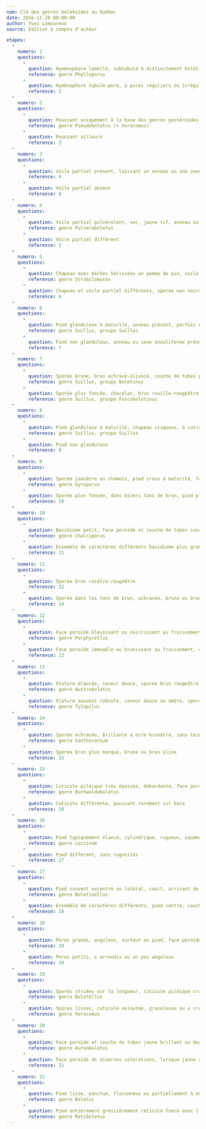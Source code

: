 ```yaml
---
nom: Clé des genres bolétoïdes au Québec
date: 2016-11-26 00:00:00
author: Yves Lamoureux
source: Édition à compte d'auteur

etapes:
  -
    numero: 1
    questions:
      -
        question: Hyménophore lamellé, subtubulé à distinctement bolétinoïde, à lames avec nombreuses anastomoses poroïdes
        reference: genre Phylloporus
      -
        question: Hyménophore tubulé-poré, à pores réguliers ou irréguliers, parfois étirés longitudinalement
        reference: 2
  -
    numero: 2
    questions:
      -
        question: Poussant uniquement à la base des genres gastéroïdes Astraeus et Scleroderma et durant une certaine durée de vie
        reference: genre Pseudoboletus (= Xerocomus)
      -
        question: Poussant ailleurs
        reference: 3
  -
    numero: 3
    questions:
      -
        question: Voile partiel présent, laissant un anneau ou une zone annuliforme sur le pied ou des restes à la marge du chapeau
        reference: 4
      -
        question: Voile partiel absent
        reference: 8
  -
    numero: 4
    questions:
      -
        question: Voile partiel pulvérulent, sec, jaune vif, anneau ou zone annuliforme présent, face poroïde bleuissant au froissement, sporée brun olive
        reference: genre Pulveroboletus
      -
        question: Voile partiel différent
        reference: 5
  -
    numero: 5
    questions:
      -
        question: Chapeau avec mèches hérissées en pomme de pin, voile partiel laineux, sporée noirâtre, spores globuleuses, grossièrement crêtées-réticulées
        reference: genre Strobilomyces
      -
        question: Chapeau et voile partiel différents, sporée non noirâtre, spores ellipsoïdes-fusoïdes, lisses
        reference: 6
  -
    numero: 6
    questions:
      -
        question: Pied glanduleux à maturité, anneau présent, parfois évanescent, chapeau visqueux-glutineux, à cuticule détachable, pores petits ou grands, arrondis ou anguleux, sporée brun jaunâtre-ochracé-rouille, poussant sous pins
        reference: genre Suillus, groupe Suillus
      -
        question: Pied non glanduleux, anneau ou zone annuliforme présent, chapeau sec, viscidule ou visqueux-glutineux, pores petits ou grands, anguleux, rayonnants ou non, poussant sous divers Pinaceae, épinettes, mélèze, pins, pruche et sapin
        reference: 7
  -
    numero: 7
    questions:
      -
        question: Sporée brune, brun ochracé-olivacé, couche de tubes plutôt difficilement détachable
        reference: genre Suillus, groupe Boletinus
      -
        question: Sporée plus foncée, chocolat, brun rouille-rougeâtre-pourpre-vineux, couche de tubes détachable
        reference: genre Suillus, groupe Fuscoboletinus
  -
    numero: 8
    questions:
      -
        question: Pied glanduleux à maturité, chapeau visqueux, à cuticule détachable, pores petits ou moyens, ronds ou un peu anguleux, sporée brun jaunâtre-ochracé-olivacé-rouille-rougeâtre, poussant sous Pinaceae et dans les chênaies
        reference: genre Suillus, groupe Suillus
      -
        question: Pied non glanduleux
        reference: 9
  -
    numero: 9
    questions:
      -
        question: Sporée jaunâtre ou chamois, pied creux à maturité, face poroïde blanche au début, spores ovoïdes-ellipsoïdes
        reference: genre Gyroporus
      -
        question: Sporée plus foncée, dans divers tons de brun, pied plein, parfois creux
        reference: 10
  -
    numero: 10
    questions:
      -
        question: Basidiome petit, face poroïde et couche de tubes concolores au début, rose pourpré, brun rouille ou brun rougeâtre, chair ± jaune; mycélium basal typiquement jaune soufre, sporée brun rouille à brun olive
        reference: genre Chalciporus
      -
        question: Ensemble de caractères différents basidiome plus grand, parfois petit
        reference: 11
  -
    numero: 11
    questions:
      -
        question: Sporée brun rosâtre-rougeâtre
        reference: 12
      -
        question: Sporée dans les tons de brun, ochracée, brune ou brun olive
        reference: 14
  -
    numero: 12
    questions:
      -
        question: Face poroïde bleuissant ou noircissant au froissement, chair piléique bleuissant au-dessus de la couche de tubes à la coupe, sporée brun rougeâtre
        reference: genre Porphyrellus
      -
        question: Face poroïde immuable ou brunissant au froissement, chair piléique ne bleuissant pas à la coupe
        reference: 13
  -
    numero: 13
    questions:
      -
        question: Stature élancée, saveur douce, sporée brun rougeâtre, spores trouées (ponctuées)
        reference: genre Austroboletus
      -
        question: Stature souvent robuste, saveur douce ou amère, sporée brun rosâtre ou brun rougeâtre, spores lisses
        reference: genre Tylopilus
  -
    numero: 14
    questions:
      -
        question: Sporée ochracée, brillante à ocre brunâtre, sans teinte olive, face poroïde blanche au début, ne bleuissant pas au froissement
        reference: genre Xanthoconium
      -
        question: Sporée brun plus marqué, brune ou brun olive
        reference: 15
  -
    numero: 15
    questions:
      -
        question: Cuticule piléique très épaisse, débordante, face poroïde bleuissant au froissement, sporée brun olive, poussant près ou sur bois
        reference: genre Buchwaldoboletus
      -
        question: Cuticule différente, poussant rarement sur bois
        reference: 16
  -
    numero: 16
    questions:
      -
        question: Pied typiquement élancé, cylindrique, rugueux, squamuleux ou raboteux, à rugosités devenant noirâtres avec l’âge, pores petits, arrondis, face poroïde brunissant souvent au froissement, sporée brune ou brun olivacé, poussant sous feuillus, bouleaux et peupliers, rarement sous conifères
        reference: genre Leccinum
      -
        question: Pied différent, sans rugosités
        reference: 17
  -
    numero: 17
    questions:
      -
        question: Pied souvent excentré ou latéral, court, arrivant de nombreux sclérotes, pores allongés radialement, anguleux, interveinés, couche de tubes longuement décurrente, sporée brun olivacé, poussant sous frêne, non mycorhize. Remarque. Les espèces du genre Gyrodon sont mycorhizes et poussent surtout sous aulnes et chênes.
        reference: genre Boletinellus
      -
        question: Ensemble de caractères différents, pied centré, couche de tubes non ou moins décurrente, sporée brun olive
        reference: 18
  -
    numero: 18
    questions:
      -
        question: Pores grands, anguleux, surtout au pied, face poroïde souvent jaune au début
        reference: 19
      -
        question: Pores petits, ± arrondis ou un peu anguleux
        reference: 20
  -
    numero: 19
    questions:
      -
        question: Spores striées sur la longueur, cuticule piléique craquelée-aréolée  à maturité
        reference: genre Boletellus
      -
        question: Spores lisses, cuticule veloutée, granuleuse ou ± crevassée
        reference: genre Xerocomus
  -
    numero: 20
    questions:
      -
        question: Face poroïde et couche de tubes jaune brillant ou dorées au début, presque immuables avec l’âge et au séchage, pied appointi à la base, mycélium basal jaune, croissance parfois cespiteuse
        reference: genre Aureoboletus
      -
        question: Face poroïde de diverses colorations, lorsque jaune alors non aussi longtemps, devenant brune ou olivacée plus rapidement
        reference: 21
  -
    numero: 21
    questions:
      -
        question: Pied lisse, ponctué, floconneux ou partiellement à entièrement réticulé pâle, parfois de rougeâtre
        reference: genre Boletus
      -
        question: Pied entièrement grossièrement réticulé foncé avec l'âge
        reference: genre Retiboletus
---
```

